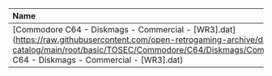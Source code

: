 |Name|Size|
|:---|---:|
|[Commodore C64 - Diskmags - Commercial - [WR3].dat](https://raw.githubusercontent.com/open-retrogaming-archive/dat-catalog/main/root/basic/TOSEC/Commodore/C64/Diskmags/Commercial/[WR3]/Commodore C64 - Diskmags - Commercial - [WR3].dat)|3511|
